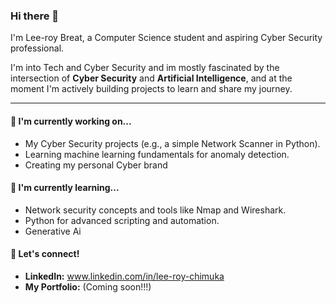 ### Hi there 👋

I'm Lee-roy Breat, a Computer Science student and aspiring Cyber Security professional.

I'm into Tech and Cyber Security and im mostly fascinated by the intersection of **Cyber Security** and **Artificial Intelligence**, and at the moment I'm actively building projects to learn and share my journey.

---

#### 🔭 I'm currently working on...
* My Cyber Security projects (e.g., a simple Network Scanner in Python).
* Learning machine learning fundamentals for anomaly detection.
* Creating my personal Cyber brand 

#### 🌱 I'm currently learning...
* Network security concepts and tools like Nmap and Wireshark.
* Python for advanced scripting and automation.
* Generative Ai

#### 🤝 Let's connect!
* **LinkedIn:** www.linkedin.com/in/lee-roy-chimuka
* **My Portfolio:** (Coming soon!!!)
